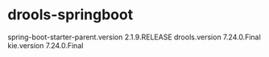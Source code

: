 # drools-springboot
spring-boot-starter-parent.version  2.1.9.RELEASE
drools.version                      7.24.0.Final
kie.version                         7.24.0.Final
